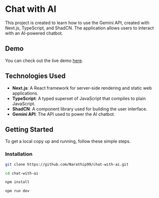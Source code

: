 # Chat with AI

This project is created to learn how to use the Gemini API, created with Next.js, TypeScript, and ShadCN. The application allows users to interact with an AI-powered chatbot.

## Demo

You can check out the live demo [here](https://chat-with-ai-phi.vercel.app/).

## Technologies Used

- **Next.js**: A React framework for server-side rendering and static web applications.
- **TypeScript**: A typed superset of JavaScript that compiles to plain JavaScript.
- **ShadCN**: A component library used for building the user interface.
- **Gemini API**: The API used to power the AI chatbot.

## Getting Started

To get a local copy up and running, follow these simple steps.

### Installation

   ```sh
   git clone https://github.com/Narathip99/chat-with-ai.git

   cd chat-with-ai

   npm install

   npm run dev
